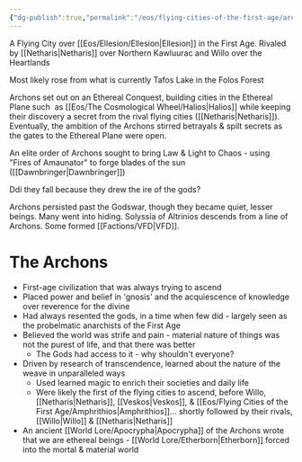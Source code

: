 ```yaml
---
{"dg-publish":true,"permalink":"/eos/flying-cities-of-the-first-age/archon/","updated":"2024-12-24T20:15:06.421-06:00"}
---
```


A Flying City over [[Eos/Ellesion/Ellesion\|Ellesion]] in the First Age. Rivaled by  [[Netharis\|Netharis]] over Northern Kawluurac and Willo over the Heartlands

Most likely rose from what is currently Tafos Lake in the Folos Forest

Archons set out on an Ethereal Conquest, building cities in the Ethereal Plane such  as [[Eos/The Cosmological Wheel/Halios\|Halios]] while keeping their discovery a secret from the rival flying cities ([[Netharis\|Netharis]]). Eventually, the ambition of the Archons stirred betrayals & spilt secrets as the gates to the Ethereal Plane were open. 

An elite order of Archons sought to bring Law & Light to Chaos - using "Fires of Amaunator" to forge blades of the sun ([[Dawnbringer\|Dawnbringer]])

Ddi they fall because they drew the ire of the gods? 

Archons persisted past the Godswar, though they became quiet, lesser beings. Many went into hiding. Solyssia of Altrinios descends from a line of Archons. Some formed [[Factions/VFD\|VFD]].

# The Archons
- First-age civilization that was always trying to ascend
- Placed power and belief in 'gnosis' and the acquiescence of knowledge over reverence for the divine
- Had always resented the gods, in a time when few did - largely seen as the probelmatic anarchists of the First Age 
- Believed the world was strife and pain - material nature of things was not the purest of life, and that there was better 
	- The Gods had access to it - why shouldn't everyone?
- Driven by research of transcendence, learned about the nature of the weave in unparalleled ways 
	- Used learned magic to enrich their societies and daily life
	- Were likely the first of the flying cities to ascend, before Willo, [[Netharis\|Netharis]], [[Veskos\|Veskos]], & [[Eos/Flying Cities of the First Age/Amphrithios\|Amphrithios]]... shortly followed by their rivals, [[Willo\|Willo]] & [[Netharis\|Netharis]]
- An ancient [[World Lore/Apocrypha\|Apocrypha]] of the Archons wrote that we are ethereal beings - [[World Lore/Etherborn\|Etherborn]] forced into the mortal & material world
